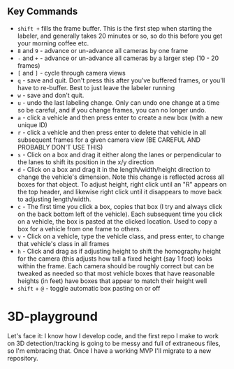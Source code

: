 ## Key Commands
- `shift +` fills the frame buffer. This is the first step when starting the labeler, and generally takes 20 minutes or so, so do this before you get your morning coffee etc.
- `8` and `9` - advance or un-advance all cameras by one frame
- `-` and `+` - advance or un-advance all cameras by a larger step (10 - 20 frames)
- `[` and `]` - cycle through camera views
- `q` - save and quit. Don't press this after you've buffered frames, or you'll have to re-buffer. Best to just leave the labeler running
- `w` - save and don't quit.
- `u` - undo the last labeling change. Only can undo one change at a time so be careful, and if you change frames, you can no longer undo.
- `a` - click a vehicle and then press enter to create a new box (with a new unique ID)
- `r` - click a vehicle and then press enter to delete that vehicle in all subsequent frames for a given camera view (BE CAREFUL AND PROBABLY DON'T USE THIS)
- `s` - Click on a box and drag it either along the lanes or perpendicular to the lanes to shift its position in the x/y direction
- `d` - Click on a box and drag it in the length/width/height direction to change the vehicle's dimension. Note this change is reflected across all boxes for that object. To adjust height, right click until an "R" appears on the top header, and likewise right click until it disappears to move back to adjusting length/width.
- `c` - The first time you click a box, copies that box (I try and always click on the back bottom left of the vehicle). Each subsequent time you click on a vehicle, the box is pasted at the clicked location. Used to copy a box for a vehicle from one frame to others.
- `v` - Click on a vehicle, type the vehicle class, and press enter, to change that vehicle's class in all frames
- `h` - Click and drag as if adjusting height to shift the homography height for the camera (this adjusts how tall a fixed height (say 1 foot) looks within the frame. Each camera should be roughly correct but can be tweaked as needed so that most vehicle boxes that have reasonable heights (in feet) have boxes that appear to match their height well
- `shift` + `@` - toggle automatic box pasting on or off


# 3D-playground
Let's face it: I know how I develop code, and the first repo I make to work on 3D detection/tracking is going to be messy and full of extraneous files, so I'm embracing that. Once I have a working MVP I'll migrate to a new repository.
